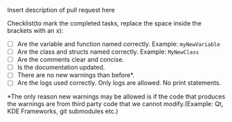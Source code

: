 Insert description of pull request here

Checklist(to mark the completed tasks, replace the space inside the brackets with an x):
- [ ] Are the variable and function named correctly. Example: ```myNewVariable```
- [ ] Are the class and structs named correctly. Example: ```MyNewClass```
- [ ] Are the comments clear and concise.
- [ ] Is the documentation updated.
- [ ] There are no new warnings than before*.
- [ ] Are the logs used correctly. Only logs are allowed. No print statements.

*The only reason new warnings may be allowed is if the code that produces the warnings are from third party code that we cannot modify.(Example: Qt, KDE Frameworks, git submodules etc.)
